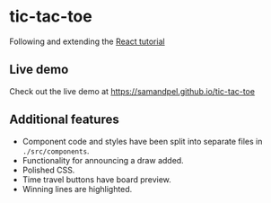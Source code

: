 # tic-tac-toe
Following and extending the [React tutorial](https://reactjs.org/tutorial/tutorial.html)

## Live demo
Check out the live demo at https://samandpel.github.io/tic-tac-toe

## Additional features
- Component code and styles have been split into separate files in `./src/components`.
- Functionality for announcing a draw added.
- Polished CSS.
- Time travel buttons have board preview.
- Winning lines are highlighted.
